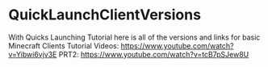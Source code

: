 # QuickLaunchClientVersions
With Quicks Launching Tutorial here is all of the versions and links for basic Minecraft Clients
Tutorial Videos: https://www.youtube.com/watch?v=Yibwi6vjv3E PRT2: https://www.youtube.com/watch?v=tcB7pSJew8U
